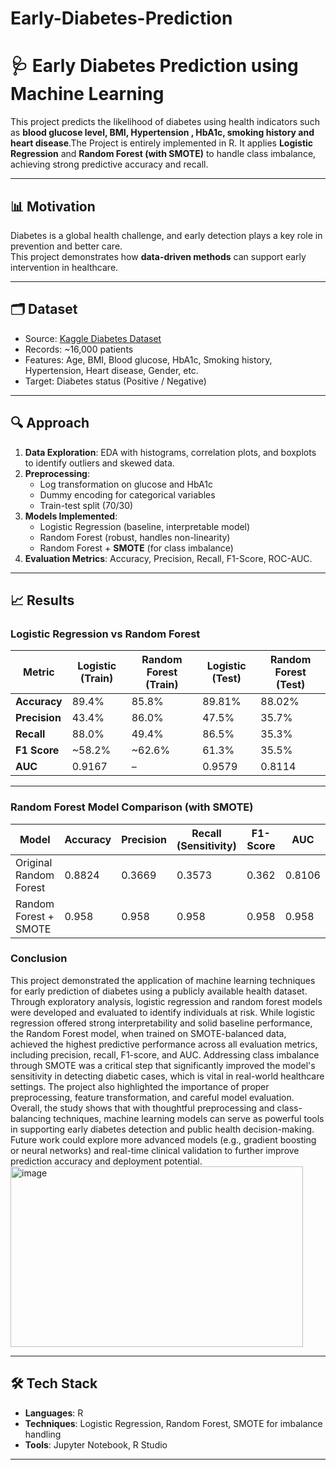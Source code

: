 # Early-Diabetes-Prediction

# 🩺 Early Diabetes Prediction using Machine Learning

This project predicts the likelihood of diabetes using health indicators such as **blood glucose level, BMI, Hypertension , HbA1c, smoking history and heart disease**.The Project is entirely implemented in R. It applies **Logistic Regression** and **Random Forest (with SMOTE)** to handle class imbalance, achieving strong predictive accuracy and recall.

---

## 📊 Motivation
Diabetes is a global health challenge, and early detection plays a key role in prevention and better care.  
This project demonstrates how **data-driven methods** can support early intervention in healthcare.

---

## 🗂️ Dataset
- Source: [Kaggle Diabetes Dataset](https://www.kaggle.com/)  
- Records: ~16,000 patients  
- Features: Age, BMI, Blood glucose, HbA1c, Smoking history, Hypertension, Heart disease, Gender, etc.  
- Target: Diabetes status (Positive / Negative)

---

## 🔍 Approach
1. **Data Exploration**: EDA with histograms, correlation plots, and boxplots to identify outliers and skewed data.  
2. **Preprocessing**:  
   - Log transformation on glucose and HbA1c  
   - Dummy encoding for categorical variables  
   - Train-test split (70/30)  
3. **Models Implemented**:  
   - Logistic Regression (baseline, interpretable model)  
   - Random Forest (robust, handles non-linearity)  
   - Random Forest + **SMOTE** (for class imbalance)  
4. **Evaluation Metrics**: Accuracy, Precision, Recall, F1-Score, ROC-AUC.

---

## 📈 Results
### Logistic Regression vs Random Forest

| Metric      | Logistic (Train) | Random Forest (Train) | Logistic (Test) | Random Forest (Test) |
|-------------|------------------|------------------------|-----------------|-----------------------|
| **Accuracy** | 89.4%           | 85.8%                 | 89.81%          | 88.02%               |
| **Precision** | 43.4%           | 86.0%                 | 47.5%           | 35.7%                |
| **Recall**   | 88.0%           | 49.4%                 | 86.5%           | 35.3%                |
| **F1 Score** | ~58.2%          | ~62.6%                | 61.3%           | 35.5%                |
| **AUC**      | 0.9167          | –                     | 0.9579          | 0.8114               |

---

### Random Forest Model Comparison (with SMOTE)

| Model                   | Accuracy | Precision | Recall (Sensitivity) | F1-Score | AUC   |
|--------------------------|----------|-----------|-----------------------|----------|-------|
| Original Random Forest   | 0.8824   | 0.3669    | 0.3573                | 0.362    | 0.8106|
| Random Forest + SMOTE    | 0.958    | 0.958     | 0.958                 | 0.958    | 0.958 |

### Conclusion

This project demonstrated the application of machine learning techniques for early prediction of diabetes using a publicly available health dataset. Through exploratory analysis, logistic regression and random forest models were developed and evaluated to identify individuals at risk. While logistic regression offered strong interpretability and solid baseline performance, the Random Forest model, when trained on SMOTE-balanced data, achieved the highest predictive performance across all evaluation metrics, including precision, recall, F1-score, and AUC.
Addressing class imbalance through SMOTE was a critical step that significantly improved the model's sensitivity in detecting diabetic cases, which is vital in real-world healthcare settings. The project also highlighted the importance of proper preprocessing, feature transformation, and careful model evaluation.
Overall, the study shows that with thoughtful preprocessing and class-balancing techniques, machine learning models can serve as powerful tools in supporting early diabetes detection and public health decision-making. Future work could explore more advanced models (e.g., gradient boosting or neural networks) and real-time clinical validation to further improve prediction accuracy and deployment potential.
<img width="468" height="289" alt="image" src="https://github.com/user-attachments/assets/099fcb27-5a76-4de5-bb4a-84a21b6ea017" />

---

## 🛠️ Tech Stack
- **Languages**:  R  
- **Techniques**: Logistic Regression, Random Forest, SMOTE for imbalance handling  
- **Tools**: Jupyter Notebook, R Studio

---


